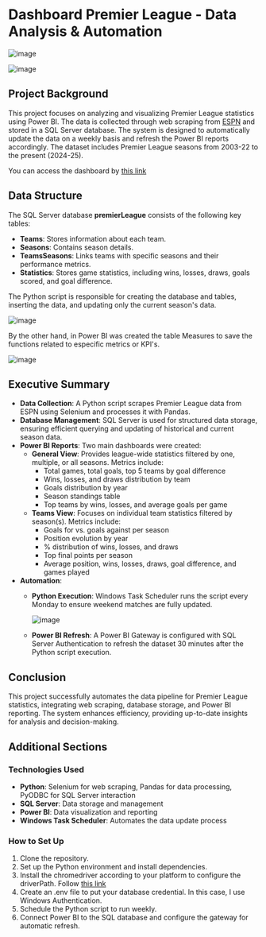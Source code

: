 # Dashboard Premier League - Data Analysis & Automation
![image](https://github.com/user-attachments/assets/32f00521-02ad-45c9-8487-d796f9016b86)

![image](https://github.com/user-attachments/assets/df7fb9fe-1beb-44b5-a21c-b85b97aa13bb)


## Project Background
This project focuses on analyzing and visualizing Premier League statistics using Power BI. The data is collected through web scraping from [ESPN](https://www.espn.com/soccer/standings/_/league/ENG.1/season/) and stored in a SQL Server database. The system is designed to automatically update the data on a weekly basis and refresh the Power BI reports accordingly. The dataset includes Premier League seasons from 2003-22 to the present (2024-25).

You can access the dashboard by [this link](https://app.powerbi.com/view?r=eyJrIjoiYzg5Njk1NWItMDM4Mi00OWZmLThhOTctZGRlNzg3MGJhMzZjIiwidCI6IjBlMGNiMDYwLTA5YWQtNDlmNS1hMDA1LTY4YjliNDlhYTFmNiIsImMiOjR9&pageName=e18b7136c414b00e0575)  

## Data Structure
The SQL Server database **premierLeague** consists of the following key tables:

- **Teams**: Stores information about each team.
- **Seasons**: Contains season details.
- **TeamsSeasons**: Links teams with specific seasons and their performance metrics.
- **Statistics**: Stores game statistics, including wins, losses, draws, goals scored, and goal difference.

The Python script is responsible for creating the database and tables, inserting the data, and updating only the current season's data.

![image](https://github.com/user-attachments/assets/f7d015aa-dffe-4974-90c1-fff36e820a8f)

By the other hand, in Power BI was created the table Measures to save the functions related to especific metrics or KPI's.

![image](https://github.com/user-attachments/assets/09645588-7eb3-4e9a-8699-8654c9ff542e)

## Executive Summary
- **Data Collection**: A Python script scrapes Premier League data from ESPN using Selenium and processes it with Pandas.
- **Database Management**: SQL Server is used for structured data storage, ensuring efficient querying and updating of historical and current season data.
- **Power BI Reports**: Two main dashboards were created:
  - **General View**: Provides league-wide statistics filtered by one, multiple, or all seasons. Metrics include:
    - Total games, total goals, top 5 teams by goal difference
    - Wins, losses, and draws distribution by team
    - Goals distribution by year
    - Season standings table
    - Top teams by wins, losses, and average goals per game
  - **Teams View**: Focuses on individual team statistics filtered by season(s). Metrics include:
    - Goals for vs. goals against per season
    - Position evolution by year
    - % distribution of wins, losses, and draws
    - Top final points per season
    - Average position, wins, losses, draws, goal difference, and games played
- **Automation**:
  - **Python Execution**: Windows Task Scheduler runs the script every Monday to ensure weekend matches are fully updated.
    
    ![image](https://github.com/user-attachments/assets/8d5cce0b-d710-4c03-a444-f73d00299bce)

  - **Power BI Refresh**: A Power BI Gateway is configured with SQL Server Authentication to refresh the dataset 30 minutes after the Python script execution.

## Conclusion
This project successfully automates the data pipeline for Premier League statistics, integrating web scraping, database storage, and Power BI reporting. The system enhances efficiency, providing up-to-date insights for analysis and decision-making.

## Additional Sections
### Technologies Used
- **Python**: Selenium for web scraping, Pandas for data processing, PyODBC for SQL Server interaction
- **SQL Server**: Data storage and management
- **Power BI**: Data visualization and reporting
- **Windows Task Scheduler**: Automates the data update process

### How to Set Up
1. Clone the repository.
2. Set up the Python environment and install dependencies.
3. Install the chromedriver according to your platform to configure the driverPath. Follow [this link](https://googlechromelabs.github.io/chrome-for-testing/)
4. Create an .env file to put your database credential. In this case, I use Windows Authentication.
5. Schedule the Python script to run weekly.
6. Connect Power BI to the SQL database and configure the gateway for automatic refresh.

